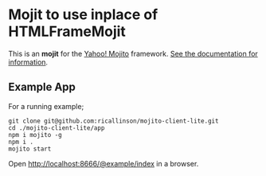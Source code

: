 # Mojit to use inplace of HTMLFrameMojit

This is an __mojit__ for the [Yahoo! Mojito](https://github.com/yahoo/mojito/) framework. [See the documentation for information](https://github.com/ricallinson/mojito-client-lite/tree/master/addon).

## Example App

For a running example;

	git clone git@github.com:ricallinson/mojito-client-lite.git
	cd ./mojito-client-lite/app
	npm i mojito -g
	npm i .
	mojito start

Open [http://localhost:8666/@example/index](http://localhost:8666/@example/index) in a browser.